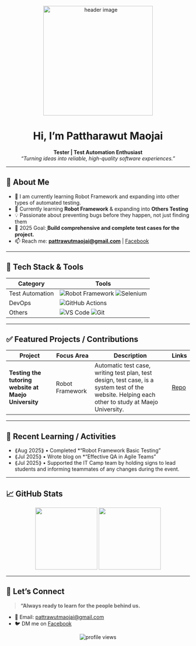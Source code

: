 <!-- Banner / Cover -->
<p align="center">
  <img src="image/newProfile.png" alt="header image" width="300" />
</p>


<h1 align="center">Hi, I’m Pattharawut Maojai</h1>

<p align="center">
  <strong>Tester | Test Automation Enthusiast</strong><br/>
  <em>“Turning ideas into reliable, high-quality software experiences.”</em>
</p>

---

## 🚀 About Me
- 🧪  I am currently learning Robot Framework and expanding into other types of automated testing.  
- 🤖  Currently learning **Robot Framework** & expanding into **Others Testing**  
- 💡  Passionate about preventing bugs before they happen, not just finding them  
- 🎯  2025 Goal: **ฺฺBuild comprehensive and complete test cases for the project.**  
- 📫  Reach me: **pattrawutmaojai@gmail.com** | [Facebook](https://www.facebook.com/jameENGhubpom)

---

## 🧰 Tech Stack & Tools
<div align="center">

| Category | Tools |
|---------|-------|
| Test Automation | ![Robot Framework](https://img.shields.io/badge/Robot%20Framework-000000?logo=robotframework&logoColor=white) ![Selenium](https://img.shields.io/badge/Selenium-43B02A?logo=selenium&logoColor=white) |
| DevOps | ![GitHub Actions](https://img.shields.io/badge/GitHub%20Actions-2088FF?logo=githubactions&logoColor=white) |
| Others | ![VS Code](https://img.shields.io/badge/VS%20Code-007ACC?logo=visualstudiocode&logoColor=white) ![Git](https://img.shields.io/badge/Git-F05032?logo=git&logoColor=white) |

</div>

---

## ✅ Featured Projects / Contributions
| Project | Focus Area | Description | Links |
|--------|------------|-------------|-------|
| **Testing the tutoring website at Maejo University** | Robot Framework | Automatic test case, writing test plan, test design, test case, is a system test of the website. Helping each other to study at Maejo University. | [Repo]( https://github.com/jalemkub/Test-Tutor.git ) |

---

## 🧠 Recent Learning / Activities
- ⟪Aug 2025⟫ • Completed *“Robot Framework Basic Testing”
- ⟪Jul 2025⟫ • Wrote blog on *“Effective QA in Agile Teams”
- ⟪Jul 2025⟫ • Supported the IT Camp team by holding signs to lead students and informing teammates of any changes during the event.

---

## 📈 GitHub Stats
<div align="center">
  <img height="170" src="https://github-readme-stats.vercel.app/api?username=jalemkub&show_icons=true&hide_border=true" />
  <img height="170" src="https://github-readme-stats.vercel.app/api/top-langs/?username=jalemkub&layout=compact&hide_border=true" />
</div>

---

## 🤝 Let’s Connect
> **“Always ready to learn for the people behind us.**

- 💌 Email: pattrawutmaojai@gmail.com   
- 🐦 DM me on [Facebook](https://www.facebook.com/jameENGhubpom)

<p align="center">
  <img src="https://komarev.com/ghpvc/?username=jalemkub&style=flat-square" alt="profile views"/>
</p>
